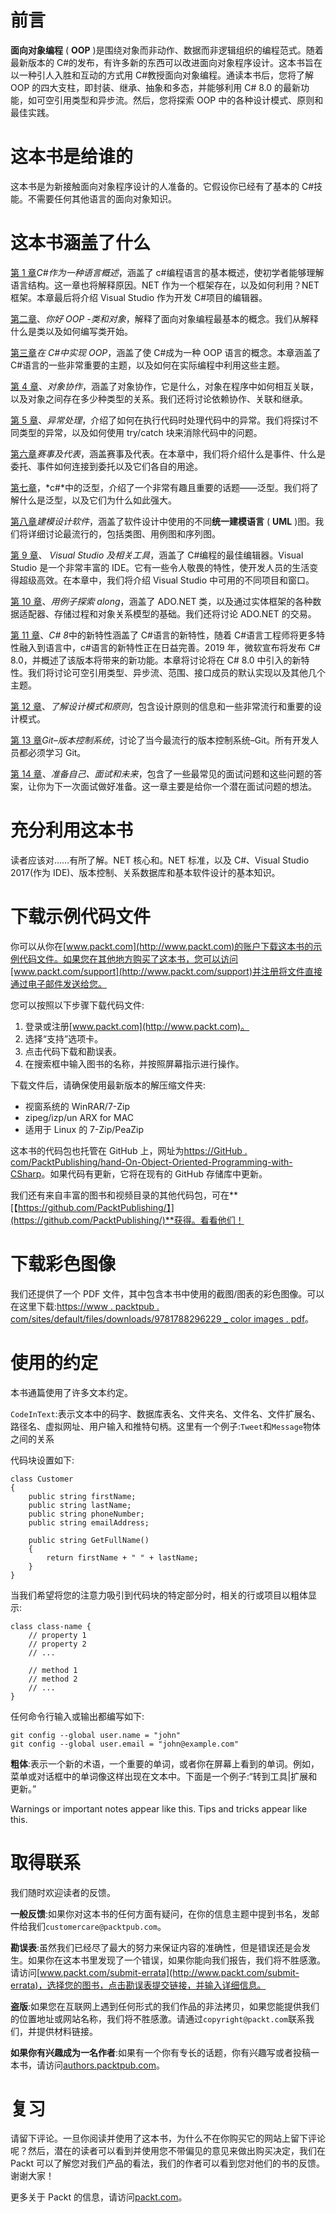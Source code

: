 # 前言

**面向对象编程** ( **OOP** )是围绕对象而非动作、数据而非逻辑组织的编程范式。随着最新版本的 C#的发布，有许多新的东西可以改进面向对象程序设计。这本书旨在以一种引人入胜和互动的方式用 C#教授面向对象编程。通读本书后，您将了解 OOP 的四大支柱，即封装、继承、抽象和多态，并能够利用 C# 8.0 的最新功能，如可空引用类型和异步流。然后，您将探索 OOP 中的各种设计模式、原则和最佳实践。

# 这本书是给谁的

这本书是为新接触面向对象程序设计的人准备的。它假设你已经有了基本的 C#技能。不需要任何其他语言的面向对象知识。

# 这本书涵盖了什么

[第 1 章](01.html)*C#作为一种语言概述*，涵盖了 c#编程语言的基本概述，使初学者能够理解语言结构。这一章也将解释原因。NET 作为一个框架存在，以及如何利用？NET 框架。本章最后将介绍 Visual Studio 作为开发 C#项目的编辑器。

[第二章](02.html)、*你好 OOP -类和对象*，解释了面向对象编程最基本的概念。我们从解释什么是类以及如何编写类开始。

[第三章](03.html)*在 C#中实现 OOP*，涵盖了使 C#成为一种 OOP 语言的概念。本章涵盖了 C#语言的一些非常重要的主题，以及如何在实际编程中利用这些主题。

[第 4 章](04.html)、*对象协作*，涵盖了对象协作，它是什么，对象在程序中如何相互关联，以及对象之间存在多少种类型的关系。我们还将讨论依赖协作、关联和继承。

[第 5 章](05.html)、*异常处理*，介绍了如何在执行代码时处理代码中的异常。我们将探讨不同类型的异常，以及如何使用 try/catch 块来消除代码中的问题。

[第六章](06.html)*赛事及代表*，涵盖赛事及代表。在本章中，我们将介绍什么是事件、什么是委托、事件如何连接到委托以及它们各自的用途。

[第七章](07.html)，*c#*中的泛型，介绍了一个非常有趣且重要的话题——泛型。我们将了解什么是泛型，以及它们为什么如此强大。

[第八章](08.html)*建模设计软件*，涵盖了软件设计中使用的不同**统一建模语言** ( **UML** )图。我们将详细讨论最流行的，包括类图、用例图和序列图。

[第 9 章](09.html)、 *Visual Studio 及相关工具*，涵盖了 C#编程的最佳编辑器。Visual Studio 是一个非常丰富的 IDE。它有一些令人敬畏的特性，使开发人员的生活变得超级高效。在本章中，我们将介绍 Visual Studio 中可用的不同项目和窗口。

[第 10 章](10.html)、*用例子探索 along*，涵盖了 ADO.NET 类，以及通过实体框架的各种数据适配器、存储过程和对象关系模型的基础。我们还将讨论 ADO.NET 的交易。

[第 11 章](11.html)、*C# 8*中的新特性涵盖了 C#语言的新特性，随着 C#语言工程师将更多特性融入到语言中，c#语言的新特性正在日益完善。2019 年，微软宣布将发布 C# 8.0，并概述了该版本将带来的新功能。本章将讨论将在 C# 8.0 中引入的新特性。我们将讨论可空引用类型、异步流、范围、接口成员的默认实现以及其他几个主题。

[第 12 章](12.html)、*了解设计模式和原则*，包含设计原则的信息和一些非常流行和重要的设计模式。

[第 13 章](13.html)*Git–版本控制系统*，讨论了当今最流行的版本控制系统–Git。所有开发人员都必须学习 Git。

[第 14 章](14.html)、*准备自己、面试和未来*，包含了一些最常见的面试问题和这些问题的答案，让你为下一次面试做好准备。这一章主要是给你一个潜在面试问题的想法。

# 充分利用这本书

读者应该对……有所了解。NET 核心和。NET 标准，以及 C#、Visual Studio 2017(作为 IDE)、版本控制、关系数据库和基本软件设计的基本知识。

# 下载示例代码文件

你可以从你在[www.packt.com](http://www.packt.com)的账户下载这本书的示例代码文件。如果您在其他地方购买了这本书，您可以访问[www.packt.com/support](http://www.packt.com/support)并注册将文件直接通过电子邮件发送给您。

您可以按照以下步骤下载代码文件:

1.  登录或注册[www.packt.com](http://www.packt.com)。
2.  选择“支持”选项卡。
3.  点击代码下载和勘误表。
4.  在搜索框中输入图书的名称，并按照屏幕指示进行操作。

下载文件后，请确保使用最新版本的解压缩文件夹:

*   视窗系统的 WinRAR/7-Zip
*   zipeg/izp/un ARX for MAC
*   适用于 Linux 的 7-Zip/PeaZip

这本书的代码包也托管在 GitHub 上，网址为[https://GitHub . com/PacktPublishing/hand-On-Object-Oriented-Programming-with-CSharp](https://github.com/PacktPublishing/Hands-On-Object-Oriented-Programming-with-CSharp)。如果代码有更新，它将在现有的 GitHub 存储库中更新。

我们还有来自丰富的图书和视频目录的其他代码包，可在**[【https://github.com/PacktPublishing/】](https://github.com/PacktPublishing/)**获得。看看他们！

# 下载彩色图像

我们还提供了一个 PDF 文件，其中包含本书中使用的截图/图表的彩色图像。可以在这里下载:[https://www . packtpub . com/sites/default/files/downloads/9781788296229 _ color images . pdf](https://www.packtpub.com/sites/default/files/downloads/9781788296229_ColorImages.pdf)。

# 使用的约定

本书通篇使用了许多文本约定。

`CodeInText`:表示文本中的码字、数据库表名、文件夹名、文件名、文件扩展名、路径名、虚拟网址、用户输入和推特句柄。这里有一个例子:`Tweet`和`Message`物体之间的关系

代码块设置如下:

```
class Customer
{
    public string firstName;
    public string lastName;
    public string phoneNumber;
    public string emailAddress;

    public string GetFullName()
    {
        return firstName + " " + lastName;
    }
}
```

当我们希望将您的注意力吸引到代码块的特定部分时，相关的行或项目以粗体显示:

```
class class-name {
    // property 1
    // property 2
    // ...

    // method 1
    // method 2
    // ...
}
```

任何命令行输入或输出都编写如下:

```
git config --global user.name = "john"
git config --global user.email = "john@example.com"
```

**粗体**:表示一个新的术语，一个重要的单词，或者你在屏幕上看到的单词。例如，菜单或对话框中的单词像这样出现在文本中。下面是一个例子:“转到工具|扩展和更新。”

Warnings or important notes appear like this. Tips and tricks appear like this.

# 取得联系

我们随时欢迎读者的反馈。

**一般反馈**:如果你对这本书的任何方面有疑问，在你的信息主题中提到书名，发邮件给我们`customercare@packtpub.com`。

**勘误表**:虽然我们已经尽了最大的努力来保证内容的准确性，但是错误还是会发生。如果你在这本书里发现了一个错误，如果你能向我们报告，我们将不胜感激。请访问[www.packt.com/submit-errata](http://www.packt.com/submit-errata)，选择您的图书，点击勘误表提交链接，并输入详细信息。

**盗版**:如果您在互联网上遇到任何形式的我们作品的非法拷贝，如果您能提供我们的位置地址或网站名称，我们将不胜感激。请通过`copyright@packt.com`联系我们，并提供材料链接。

**如果你有兴趣成为一名作者**:如果有一个你有专长的话题，你有兴趣写或者投稿一本书，请访问[authors.packtpub.com](http://authors.packtpub.com/)。

# 复习

请留下评论。一旦你阅读并使用了这本书，为什么不在你购买它的网站上留下评论呢？然后，潜在的读者可以看到并使用您不带偏见的意见来做出购买决定，我们在 Packt 可以了解您对我们产品的看法，我们的作者可以看到您对他们的书的反馈。谢谢大家！

更多关于 Packt 的信息，请访问[packt.com](http://www.packt.com/)。